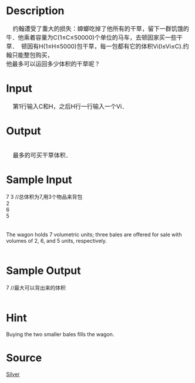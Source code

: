 
# Description

<div class="content"><div><span style="font-size: medium">    约翰遭受了重大的损失：蟑螂吃掉了他所有的干草，留下一群饥饿的牛．他乘着容量为C(1≤C≤50000)个单位的马车，去顿因家买一些干草．  顿因有H(1≤H≤5000)包干草，每一包都有它的体积Vi(l≤Vi≤C).约翰只能整包购买，</span></div>
<div><span style="font-size: medium">他最多可以运回多少体积的干草呢？</span></div></div>

# Input

<div class="content"><div><span style="font-size: medium">    第1行输入C和H，之后H行一行输入一个Vi．</span></div></div>

# Output

<div class="content"><div> </div>
<div><span style="font-size: medium">    最多的可买干草体积．</span></div></div>

# Sample Input

<div class="content"><span class="sampledata">7 3  //总体积为7,用3个物品来背包<br/>
2<br/>
6<br/>
5<br/>
<br/>
<br/>
The wagon holds 7 volumetric units; three bales are offered for sale with<br/>
volumes of 2, 6, and 5 units, respectively.<br/>
<br/>
</span></div>

# Sample Output

<div class="content"><span class="sampledata">7  //最大可以背出来的体积<br/>
<br/>
</span></div>

# Hint

<div class="content"><p></p><p>Buying the two smaller bales fills the wagon.</p><p></p></div>

# Source

<div class="content"><p><a href="problemset.php?search=Silver">Silver</a></p></div>

